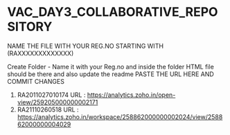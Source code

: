 # VAC_DAY3_COLLABORATIVE_REPOSITORY
NAME THE FILE WITH YOUR REG.NO STARTING WITH (RAXXXXXXXXXXXXX)

Create Folder - Name it with your Reg.no and inside the folder HTML file should be there and also update the readme
   PASTE THE URL HERE AND COMMIT CHANGES
   
  1) RA2011027010174
     URL : https://analytics.zoho.in/open-view/259205000000002171
  2) RA21110260518
     URL : https://analytics.zoho.in/workspace/258862000000002024/view/258862000000004029
     
   

